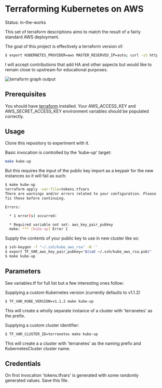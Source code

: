 Terraforming Kubernetes on AWS
==============================

Status: in-the-works

This set of terraform descriptions aims to match the result of a fairly standard AWS deployment.

The goal of this project is effectively a terraform version of:

```sh
$ export KUBERNETES_PROVIDER=aws MASTER_RESERVED_IP=auto; curl -sS https://get.k8s.io | bash
```

I will accept contributions that add HA and other aspects but would like to remain close to upstream for educational purposes.

![terraform graph output](https://raw.github.com/tmc/k8s-terraform-aws-ubuntu/master/graph.png)

Prerequisites
-------------
You should have [terraform](https://www.terraform.io/downloads.html) installed. Your AWS_ACCESS_KEY and AWS_SECRET_ACCESS_KEY environment variables should be populated correctly.

Usage
-----
Clone this repository to experiment with it.

Basic invocation is controlled by the 'kube-up' target:
```sh
make kube-up
```

But this requires the input of the public key import as a keypair for the new instances so it will fail as such:
```sh
$ make kube-up
terraform apply -var-file=tokens.tfvars
There are warnings and/or errors related to your configuration. Please
fix these before continuing.

Errors:

  * 1 error(s) occurred:

  * Required variable not set: aws_key_pair_pubkey
  make: *** [kube-up] Error 1
```

Supply the contents of your public key to use in new cluster like so:
```sh
$ ssh-keygen -f "~/.ssh/kube_aws_rsa" -N ''
$ export TF_VAR_aws_key_pair_pubkey="$(cat ~/.ssh/kube_aws_rsa.pub)"
$ make kube-up
```

Parameters
----------------
See variables.tf for full list but a few interesting ones follow:

Supplying a custom Kubernetes version (currently defaults to v1.1.2)
```sh
$ TF_VAR_KUBE_VERSION=v1.1.2 make kube-up
```
This will create a wholly separate instance of a cluster with 'terranetes' as the prefix.



Supplying a custom cluster identifier:
```sh
$ TF_VAR_CLUSTER_ID=terranetes make kube-up
```
This will create a a cluster with 'terranetes' as the naming prefix and KubernetesCluster cluster name.


Credentials
-----------
On first invocation 'tokens.tfvars' is generated with some randomly generated values. Save this file.
